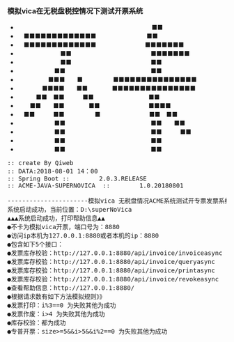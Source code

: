 ### 模拟vica在无税盘税控情况下测试开票系统
* 　　　　　　　　　　　　　　　　　　　　　　■■　　　　　　　　
* 　■■■■■■■■■■■■■　　　   　　　　　■■　　　　　　　　
* 　■■■■■■■■■■■■■　　　　　　　　■■■■■■■　　　
* 　　　　　　　■■　　　　　　　　　　　　　■■■■■■■　　　
* 　　　　　　　■■　　　　　　　　　　　　　■■　　　　　　　　
* 　　　　　　■■　　　　　　　　　　　　　　■■　　　　　　　　
* 　　　　　■■■　　■　　　　　■■■■■■■■■■■■■■■　
* 　　　　■■■■　　■■　　　　■■■■■■■■■■■■■■■　
* 　　　■■　■■　　　■■　　　　　　　　　■■　　　　　　　　
* 　　■■　　■■　　　　■■　　　　　　　　■■■■　　　　　　
* 　■■　　　■■　　　　　■　　　　　　　　■■　■■　　　　　
* 　　　　　　■■　　　　　　　　　　　　　　■■　　■■　　　　
* 　　　　　　■■　　　　　　　　　　　　　　■■　　　■■　　　
* 　　　　　　■■　　　　　　　　　　　　　　■■　　　　　　　　
* 　　　　　　■■　　　　　　　　　　　　　　■■　　　　　　　　
　　　　　　　　　　　　　　　　　　　　　　　　　　　　　　　　

 <pre>
:: create By Qiweb
:: DATA:2018-08-01 14：00
:: Spring Boot ::        2.0.3.RELEASE
:: ACME-JAVA-SUPERNOVICA  ::        1.0.20180801

----------------------模拟vica 无税盘情况ACME系统测试开专票发票系统-------------------------------
系统启动成功，当前位置：D:\superNoVica
▲▲▲系统启动成功，打印帮助信息▲▲
●不卡为模拟vica开票，端口号为：8880
●访问ip本机为127.0.0.1:8880或者本机的ip：8880
●包含如下5个接口：
●发票库存校验：http://127.0.0.1:8880/api/invoice/invoiceasync
●发票库存校验：http://127.0.0.1:8880/api/invoice/queryasync
●发票库存校验：http://127.0.0.1:8880/api/invoice/printasync
●发票库存校验：http://127.0.0.1:8880/api/invoice/revokeasync
●查看帮助信息：http://127.0.0.1:8880/
●根据请求数有如下方法模拟规则》》
●发票打印：i%3==0 为失败其他为成功 
●发票作废：i>4 为失败其他为成功 
●库存校验：都为成功
●专普开票：size>=5&&i>5&&i%2==0 为失败其他为成功
 </pre>